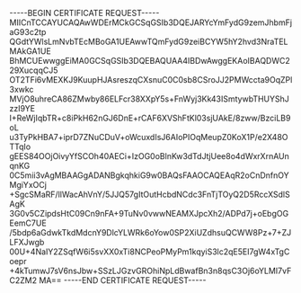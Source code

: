 -----BEGIN CERTIFICATE REQUEST-----
MIICnTCCAYUCAQAwWDErMCkGCSqGSIb3DQEJARYcYmFydG9zemJhbmFjaG93c2tp
QGdtYWlsLmNvbTEcMBoGA1UEAwwTQmFydG9zeiBCYW5hY2hvd3NraTELMAkGA1UE
BhMCUEwwggEiMA0GCSqGSIb3DQEBAQUAA4IBDwAwggEKAoIBAQDWC229XucqqCJ5
OT2TFi6vMEXKJ9KuupHJAsreszqCXsnuC0C0sb8CSroJJ2PMWccta9OqZPl3xwkc
MVjO8uhreCA86ZMwby86ELFcr38XXpY5s+FnWyj3Kk43ISmtywbTHUYShJzzI9YE
I+ReWjIqbTR+c8iPkH62nGJ6DnE+rCAF6XVShFtKl03sjUAkE/8zww/BzciLB9oL
u3TyPkHBA7+iprD7ZNuCDuV+oWcuxdIsJ6AIoPIOqMeupZ0KoX1P/e2X48OTTqIo
gEES84OOjOivyYfSCOh40AECi+IzOG0oBlnKw3dTdJtjUee8o4dWxrXrnAUnqnKG
0C5mii3vAgMBAAGgADANBgkqhkiG9w0BAQsFAAOCAQEAqR2oCnDnfnOYMgiYxOCj
+SgcSMaRF/llWacAhVnY/5JJQ57gItOutHcbdNCdc3FnTjTOyQ2D5RccXSdlSAgK
3G0v5CZipdsHtC09Cn9nFA+9TuNv0vwwNEAMXJpcXh2/ADPd7j+oEbgOGEemC7UE
/5bdp6aGdwkTkdMdcnY9DlcYLWRk6oYow0SP2XiUZdhsuQCWW8Pz+7+ZJLFXJwgb
00U+4NaIY2ZSqfW6i5svXX0xTi8NCPeoPMyPm1kqyiS3lc2qE5EI7gW4xTgCoepr
+4kTumwJ7sV6nsJbw+SSzLJGzvGROhiNpLdBwafBn3n8qsC3Oj6oYLMI7vFC2ZM2
MA==
-----END CERTIFICATE REQUEST-----

